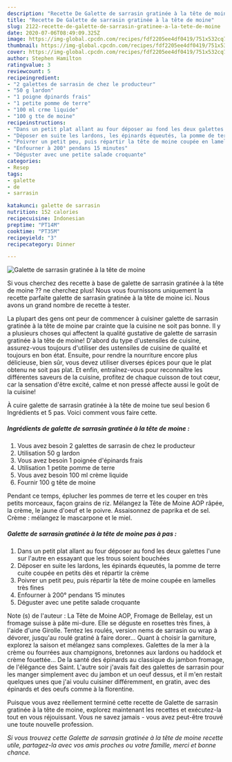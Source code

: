 ```yaml
---
description: "Recette De Galette de sarrasin gratinée à la tête de moine"
title: "Recette De Galette de sarrasin gratinée à la tête de moine"
slug: 2122-recette-de-galette-de-sarrasin-gratinee-a-la-tete-de-moine
date: 2020-07-06T08:49:09.325Z
image: https://img-global.cpcdn.com/recipes/fdf2205ee4df0419/751x532cq70/galette-de-sarrasin-gratinee-a-la-tete-de-moine-photo-principale-de-la-recette.jpg
thumbnail: https://img-global.cpcdn.com/recipes/fdf2205ee4df0419/751x532cq70/galette-de-sarrasin-gratinee-a-la-tete-de-moine-photo-principale-de-la-recette.jpg
cover: https://img-global.cpcdn.com/recipes/fdf2205ee4df0419/751x532cq70/galette-de-sarrasin-gratinee-a-la-tete-de-moine-photo-principale-de-la-recette.jpg
author: Stephen Hamilton
ratingvalue: 3
reviewcount: 5
recipeingredient:
- "2 galettes de sarrasin de chez le producteur"
- "50 g lardon"
- "1 poigne dpinards frais"
- "1 petite pomme de terre"
- "100 ml crme liquide"
- "100 g tte de moine"
recipeinstructions:
- "Dans un petit plat allant au four déposer au fond les deux galettes l&#39;une sur l&#39;autre en essayant que les trous soient bouchées"
- "Déposer en suite les lardons, les épinards équeutés, la pomme de terre cuite coupée en petits dès et répartir la crème"
- "Poivrer un petit peu, puis répartir la tête de moine coupée en lamelles très fines"
- "Enfourner à 200° pendans 15 minutes"
- "Déguster avec une petite salade croquante"
categories:
- Resep
tags:
- galette
- de
- sarrasin

katakunci: galette de sarrasin 
nutrition: 152 calories
recipecuisine: Indonesian
preptime: "PT14M"
cooktime: "PT35M"
recipeyield: "3"
recipecategory: Dinner

---
```



![Galette de sarrasin gratinée à la tête de moine](https://img-global.cpcdn.com/recipes/fdf2205ee4df0419/751x532cq70/galette-de-sarrasin-gratinee-a-la-tete-de-moine-photo-principale-de-la-recette.jpg)

Si vous cherchez des recette à base de galette de sarrasin gratinée à la tête de moine ?? ne cherchez plus! Nous vous fournissons uniquement la recette parfaite galette de sarrasin gratinée à la tête de moine ici. Nous avons un grand nombre de recette à tester.

La plupart des gens ont peur de commencer à cuisiner galette de sarrasin gratinée à la tête de moine par crainte que la cuisine ne soit pas bonne. Il y a plusieurs choses qui affectent la qualité gustative de galette de sarrasin gratinée à la tête de moine! D'abord du type d'ustensiles de cuisine, assurez-vous toujours d'utiliser des ustensiles de cuisine de qualité et toujours en bon état. Ensuite, pour rendre la nourriture encore plus délicieuse, bien sûr, vous devez utiliser diverses épices pour que le plat obtenu ne soit pas plat. Et enfin, entraînez-vous pour reconnaître les différentes saveurs de la cuisine, profitez de chaque cuisson de tout cœur, car la sensation d'être excité, calme et non pressé affecte aussi le goût de la cuisine!

<!--inarticleads1-->

À cuire galette de sarrasin gratinée à la tête de moine tue seul besion 6 Ingrédients et 5 pas. Voici comment vous faire cette.

##### Ingrédients de galette de sarrasin gratinée à la tête de moine :

1. Vous avez besoin 2 galettes de sarrasin de chez le producteur
1. Utilisation 50 g lardon
1. Vous avez besoin 1 poignée d&#39;épinards frais
1. Utilisation 1 petite pomme de terre
1. Vous avez besoin 100 ml crème liquide
1. Fournir 100 g tête de moine


Pendant ce temps, éplucher les pommes de terre et les couper en très petits morceaux, façon grains de riz. Mélangez la Tête de Moine AOP râpée, la crème, le jaune d&#39;oeuf et le poivre. Assaisonnez de paprika et de sel. Crème : mélangez le mascarpone et le miel. 

<!--inarticleads2-->

##### Galette de sarrasin gratinée à la tête de moine pas à pas :

1. Dans un petit plat allant au four déposer au fond les deux galettes l&#39;une sur l&#39;autre en essayant que les trous soient bouchées
1. Déposer en suite les lardons, les épinards équeutés, la pomme de terre cuite coupée en petits dès et répartir la crème
1. Poivrer un petit peu, puis répartir la tête de moine coupée en lamelles très fines
1. Enfourner à 200° pendans 15 minutes
1. Déguster avec une petite salade croquante


Note (s) de l&#39;auteur : La Tête de Moine AOP, Fromage de Bellelay, est un fromage suisse à pâte mi-dure. Elle se déguste en rosettes très fines, à l&#39;aide d&#39;une Girolle. Tentez les roulés, version nems de sarrasin ou wrap à dévorer, jusqu&#39;au roulé gratiné à faire dorer… Quant à choisir la garniture, explorez la saison et mélangez sans complexes. Galettes de la mer à la crème ou fourrées aux champignons, bretonnes aux lardons ou haddock et crème fouettée… De la santé des épinards au classique du jambon fromage, de l&#39;élégance des Saint. L&#39;autre soir j&#39;avais fait des galettes de sarrasin pour les manger simplement avec du jambon et un oeuf dessus, et il m&#39;en restait quelques unes que j&#39;ai voulu cuisiner différemment, en gratin, avec des épinards et des oeufs comme à la florentine. 

<!--inarticleads1-->

<p>
Puisque vous avez réellement terminé cette recette de Galette de sarrasin gratinée à la tête de moine, explorez maintenant les recettes et exécutez-la tout en vous réjouissant. Vous ne savez jamais - vous avez peut-être trouvé une toute nouvelle profession.
</p>

<p>
<i>Si vous trouvez cette Galette de sarrasin gratinée à la tête de moine recette utile, partagez-la avec vos amis proches ou votre famille, merci et bonne chance.</i>
</p>
